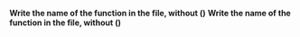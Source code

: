**Write the name of the function in the file, without ()**
**Write the name of the function in the file, without ()**
